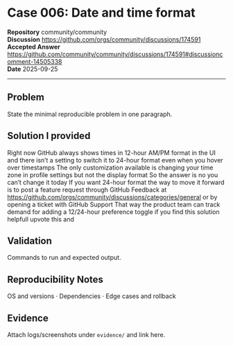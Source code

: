 # Case 006: Date and time format

**Repository** community/community  
**Discussion** https://github.com/orgs/community/discussions/174591  
**Accepted Answer** https://github.com/community/community/discussions/174591#discussioncomment-14505338  
**Date** 2025-09-25

---

## Problem
State the minimal reproducible problem in one paragraph.

## Solution I provided
Right now GitHub always shows times in 12-hour AM/PM format in the UI and there isn’t a setting to switch it to 24-hour format even when you hover over timestamps The only customization available is changing your time zone in profile settings but not the display format So the answer is no you can’t change it today If you want 24-hour format the way to move it forward is to post a feature request through GitHub Feedback at https://github.com/orgs/community/discussions/categories/general or by opening a ticket with GitHub Support That way the product team can track demand for adding a 12/24-hour preference toggle if you find this solution helpfull upvote this and

## Validation
Commands to run and expected output.

## Reproducibility Notes
OS and versions · Dependencies · Edge cases and rollback

## Evidence
Attach logs/screenshots under `evidence/` and link here.

